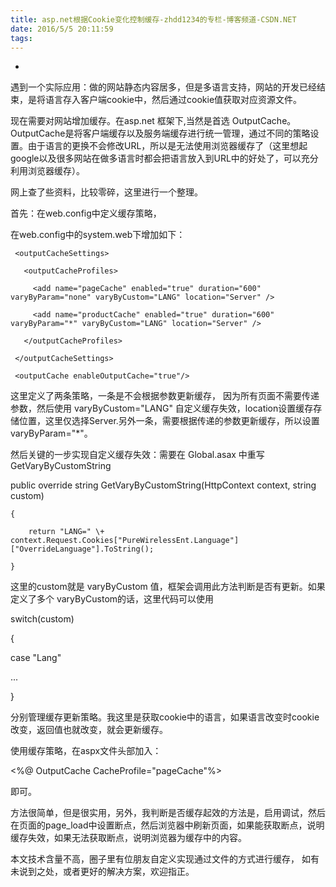 ```yaml
---
title: asp.net根据Cookie变化控制缓存-zhdd1234的专栏-博客频道-CSDN.NET
date: 2016/5/5 20:11:59
tags:
---
```



[](http://www.csdn.net/?ref=toolbar)

[](http://blog.csdn.net/?ref=toolbar_logo)

  *   




遇到一个实际应用：做的网站静态内容居多，但是多语言支持，网站的开发已经结束，是将语言存入客户端cookie中，然后通过cookie值获取对应资源文件。

现在需要对网站增加缓存。在asp.net 框架下,当然是首选 OutputCache。OutputCache是将客户端缓存以及服务端缓存进行统一管理，通过不同的策略设置。由于语言的更换不会修改URL，所以是无法使用浏览器缓存了（这里想起google以及很多网站在做多语言时都会把语言放入到URL中的好处了，可以充分利用浏览器缓存）。

网上查了些资料，比较零碎，这里进行一个整理。

首先：在web.config中定义缓存策略，

在web.config中的system.web下增加如下：

  


  


<caching>

     <outputCacheSettings>

       <outputCacheProfiles>

         <add name="pageCache" enabled="true" duration="600" varyByParam="none" varyByCustom="LANG" location="Server" />

         <add name="productCache" enabled="true" duration="600" varyByParam="*" varyByCustom="LANG" location="Server" />

       </outputCacheProfiles>

     </outputCacheSettings>

     <outputCache enableOutputCache="true"/>

   </caching>

这里定义了两条策略，一条是不会根据参数更新缓存， 因为所有页面不需要传递参数，然后使用 varyByCustom="LANG" 自定义缓存失效，location设置缓存存储位置，这里仅选择Server.另外一条，需要根据传递的参数更新缓存，所以设置 varyByParam="*"。

然后关键的一步实现自定义缓存失效：需要在 Global.asax 中重写GetVaryByCustomString

  


public override string GetVaryByCustomString(HttpContext context, string custom)

    {

        return "LANG=" \+ context.Request.Cookies["PureWirelessEnt.Language"]["OverrideLanguage"].ToString();

    }

 这里的custom就是 varyByCustom 值，框架会调用此方法判断是否有更新。如果定义了多个 varyByCustom的话，这里代码可以使用

  


switch(custom)

{

case "Lang"

...

}

分别管理缓存更新策略。我这里是获取cookie中的语言，如果语言改变时cookie改变，返回值也就改变，就会更新缓存。

 使用缓存策略，在aspx文件头部加入：

<%@ OutputCache CacheProfile="pageCache"%>

即可。

方法很简单，但是很实用，另外，我判断是否缓存起效的方法是，启用调试，然后在页面的page_load中设置断点，然后浏览器中刷新页面，如果能获取断点，说明缓存失效，如果无法获取断点，说明浏览器为缓存中的内容。

本文技术含量不高，圈子里有位朋友自定义实现通过文件的方式进行缓存， 如有未说到之处，或者更好的解决方案，欢迎指正。

  


[](http://blog.csdn.net/zhdd1234/article/details/7214408#)

[](http://blog.csdn.net/zhdd1234/article/details/7214408#)

[](http://blog.csdn.net/zhdd1234/article/details/7214408#)

[](http://blog.csdn.net/zhdd1234/article/details/7214408#)

[](http://blog.csdn.net/zhdd1234/article/details/7214408#)

[](http://blog.csdn.net/zhdd1234/article/details/7214408#)

  


[](http://www.csdn.net/app/)

[](http://www.csdn.net/app/)

[](http://blog.csdn.net/zhdd1234/article/details/)
